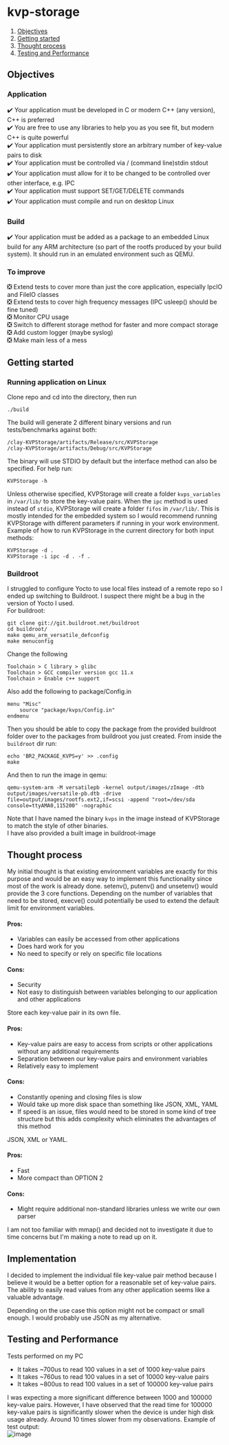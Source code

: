 # kvp-storage
1. [Objectives](#objectives)
2. [Getting started](#getting-started)
3. [Thought process](#thought-process)
4. [Testing and Performance](#testing-and-performance)

## Objectives
### Application
:heavy_check_mark: Your application must be developed in C or modern C++ (any version), C++ is preferred</br>
:heavy_check_mark: You are free to use any libraries to help you as you see fit, but modern C++ is quite powerful</br>
:heavy_check_mark: Your application must persistently store an arbitrary number of key-value pairs to disk</br>
:heavy_check_mark: Your application must be controlled via / (command line)stdin stdout</br>
:heavy_check_mark: Your application must allow for it to be changed to be controlled over other interface, e.g. IPC</br>
:heavy_check_mark: Your application must support SET/GET/DELETE commands</br>
:heavy_check_mark: Your application must compile and run on desktop Linux</br>

### Build
:heavy_check_mark: Your application must be added as a package to an embedded Linux build for any ARM architecture (so part of the rootfs produced by
your build system). It should run in an emulated environment such as QEMU.

### To improve
:negative_squared_cross_mark: Extend tests to cover more than just the core application, especially IpcIO and FileIO classes</br>
:negative_squared_cross_mark: Extend tests to cover high frequency messages (IPC usleep() should be fine tuned)</br>
:negative_squared_cross_mark: Monitor CPU usage</br>
:negative_squared_cross_mark: Switch to different storage method for faster and more compact storage</br>
:negative_squared_cross_mark: Add custom logger (maybe syslog)</br>
:negative_squared_cross_mark: Make main less of a mess

## Getting started
### Running application on Linux
Clone repo and cd into the directory, then run
```
./build
```
The build will generate 2 different binary versions and run tests/benchmarks against both:
```
/clay-KVPStorage/artifacts/Release/src/KVPStorage
/clay-KVPStorage/artifacts/Debug/src/KVPStorage
```
The binary will use STDIO by default but the interface method can also be specified. For help run:
```
KVPStorage -h
```
Unless otherwise specified, KVPStorage will create a folder `kvps_variables` in `/var/lib/` to store the key-value pairs. When the `ipc` method is used instead of `stdio`, KVPStorage will create a folder `fifos` in `/var/lib/`. This is mostly intended for the embedded system so I would recommend running KVPStorage with different parameters if running in your work environment.<br/>
Example of how to run KVPStorage in the current directory for both input methods:
```
KVPStorage -d .
KVPStorage -i ipc -d . -f .
```
### Buildroot
I struggled to configure Yocto to use local files instead of a remote repo so I ended up switching to Buildroot. I suspect there might be a bug in the version of Yocto I used.<br/>
For buildroot:
```
git clone git://git.buildroot.net/buildroot
cd buildroot/
make qemu_arm_versatile_defconfig
make menuconfig
```
Change the following
```
Toolchain > C library > glibc
Toolchain > GCC compiler version gcc 11.x
Toolchain > Enable c++ support
```
Also add the following to package/Config.in
```
menu "Misc"
    source "package/kvps/Config.in"
endmenu
```
Then you should be able to copy the package from the provided buildroot folder over to the packages from buildroot you just created.
From inside the `buildroot` dir run:
```
echo 'BR2_PACKAGE_KVPS=y' >> .config
make
```
And then to run the image in qemu:
```
qemu-system-arm -M versatilepb -kernel output/images/zImage -dtb output/images/versatile-pb.dtb -drive file=output/images/rootfs.ext2,if=scsi -append "root=/dev/sda console=ttyAMA0,115200" -nographic
```
Note that I have named the binary `kvps` in the image instead of KVPStorage to match the style of other binaries.</br>
I have also provided a built image in buildroot-image
## Thought process
My initial thought is that existing environment variables are exactly for this purpose and would be an easy way to implement this functionality since most of the work is already done. setenv(), putenv() and unsetenv() would provide the 3 core functions. Depending on the number of variables that need to be stored, execve() could potentially be used to extend the default limit for environment variables.<br/>
#### Pros:
* Variables can easily be accessed from other applications
* Does hard work for you
* No need to specify or rely on specific file locations<br/>
#### Cons:
* Security
* Not easy to distinguish between variables belonging to our application and other applications

Store each key-value pair in its own file.<br/>
#### Pros:
* Key-value pairs are easy to access from scripts or other applications without any additional requirements
* Separation between our key-value pairs and environment variables
* Relatively easy to implement<br/>
#### Cons:
* Constantly opening and closing files is slow 
* Would take up more disk space than something like JSON, XML, YAML
* If speed is an issue, files would need to be stored in some kind of tree structure but this adds complexity which eliminates the advantages of this method

JSON, XML or YAML.<br/>
#### Pros:
* Fast
* More compact than OPTION 2
#### Cons:
* Might require additional non-standard libraries unless we write our own parser

I am not too familiar with mmap() and decided not to investigate it due to time concerns but I'm making a note to read up on it.

## Implementation
I decided to implement the individual file key-value pair method because I believe it would be a better option for a reasonable set of key-value pairs. The ability to easily read values from any other application seems like a valuable advantage.

Depending on the use case this option might not be compact or small enough. I would probably use JSON as my alternative. 

## Testing and Performance
Tests performed on my PC
* It takes ~700us to read 100 values in a set of 1000 key-value pairs
* It takes ~760us to read 100 values in a set of 10000 key-value pairs
* It takes ~800us to read 100 values in a set of 100000 key-value pairs

I was expecting a more significant difference between 1000 and 100000 key-value pairs. However, I have observed that the read time for 100000 key-value pairs is significantly slower when the device is under high disk usage already. Around 10 times slower from my observations.
Example of test output:</br>
![image](https://user-images.githubusercontent.com/17459470/162827555-83191618-2096-485f-bc1a-d3c818d1d33c.png)
